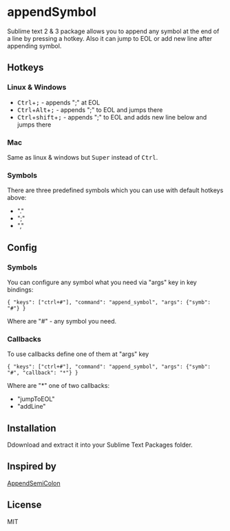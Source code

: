 # appendSymbol
Sublime text 2 &amp; 3 package allows you to append any symbol at the end of a line by pressing a hotkey. 
Also it can jump to EOL or add new line after appending symbol.

## Hotkeys

### Linux & Windows
+ <kbd>Ctrl</kbd>+<kbd>;</kbd> - appends ";" at EOL
+ <kbd>Ctrl</kbd>+<kbd>Alt</kbd>+<kbd>;</kbd> - appends ";" to EOL and jumps there
+ <kbd>Ctrl</kbd>+<kbd>shift</kbd>+<kbd>;</kbd> - appends ";" to EOL and adds new line below and jumps there

### Mac
Same as linux & windows but <kbd>Super</kbd> instead of <kbd>Ctrl</kbd>.

### Symbols
There are three predefined symbols which you can use with default hotkeys above: 
+ "."
+ ";"
+ ","

## Config
### Symbols
You can configure any symbol what you need via "args" key in key bindings:

`{ "keys": ["ctrl+#"], "command": "append_symbol", "args": {"symb": "#"} }`

Where are "#" - any symbol you need.

### Callbacks
To use callbacks define one of them at "args" key

`{ "keys": ["ctrl+#"], "command": "append_symbol", "args": {"symb": "#", "callback": "*"} }`

Where are "*" one of two callbacks:
+ "jumpToEOL"
+ "addLine"

## Installation
Ddownload and extract it into your Sublime Text Packages folder.

## Inspired by
[AppendSemiColon](https://github.com/MauriceZ/AppendSemiColon)

## License
MIT
